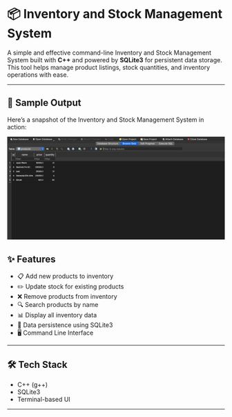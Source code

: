 # 📦 Inventory and Stock Management System

A simple and effective command-line Inventory and Stock Management System built with **C++** and powered by **SQLite3** for persistent data storage. This tool helps manage product listings, stock quantities, and inventory operations with ease.

---

## 📸 Sample Output

Here’s a snapshot of the Inventory and Stock Management System in action:

![Inventory System Screenshot](Screenshot_SQL.png)

## ✨ Features

- 📋 Add new products to inventory
- ✏️ Update stock for existing products
- ❌ Remove products from inventory
- 🔍 Search products by name
- 📊 Display all inventory data
- 💾 Data persistence using SQLite3
- 🖥️ Command Line Interface

---

## 🛠 Tech Stack

- C++ (g++)
- SQLite3
- Terminal-based UI

---
